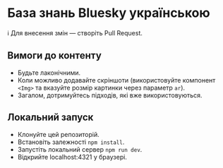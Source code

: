 # База знань Bluesky українською

ℹ️ Для внесення змін — створіть Pull Request.

## Вимоги до контенту

- Будьте лаконічними.
- Коли можливо додавайте скріншоти (використовуйте компонент `<Img>` та вказуйте розмір картинки
  через параметр `ar`).
- Загалом, дотримуйтесь підходів, які вже використовуються.

## Локальний запуск

- Клонуйте цей репозиторій.
- Встановіть залежності `npm install`.
- Запустіть локальний сервер `npm run dev`.
- Відкрийте localhost:4321 у браузері.
